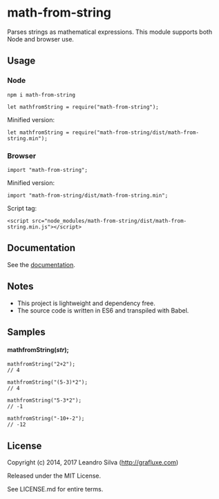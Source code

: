 # math-from-string

Parses strings as mathematical expressions. This module supports both Node and browser use.

## Usage

### Node

`npm i math-from-string`

```
let mathfromString = require("math-from-string");
```

Minified version:

```
let mathfromString = require("math-from-string/dist/math-from-string.min");
```

### Browser

```
import "math-from-string";
```

Minified version:

```
import "math-from-string/dist/math-from-string.min";
```

Script tag:

```
<script src="node_modules/math-from-string/dist/math-from-string.min.js"></script>
```

## Documentation

See the [documentation](http://grafluxe.com/o/doc/math-from-string/global.html).

## Notes

- This project is lightweight and dependency free.
- The source code is written in ES6 and transpiled with Babel.

## Samples

#### mathfromString(*str*);

```
mathfromString("2+2");
// 4

mathfromString("(5-3)*2");
// 4

mathfromString("5-3*2");
// -1

mathfromString("-10+-2");
// -12
```

## License

Copyright (c) 2014, 2017 Leandro Silva (http://grafluxe.com)

Released under the MIT License.

See LICENSE.md for entire terms.
